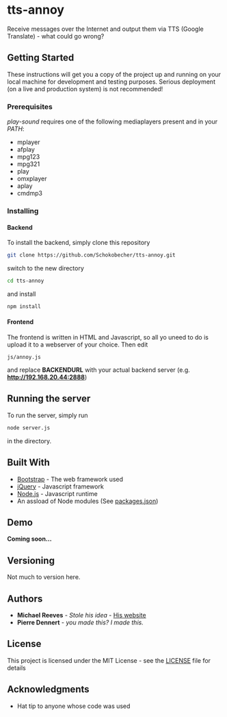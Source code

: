 # tts-annoy

Receive messages over the Internet and output them via TTS (Google Translate) - what could go wrong?

## Getting Started

These instructions will get you a copy of the project up and running on your local machine for development and testing purposes. Serious deployment (on a live and production system) is not recommended!

### Prerequisites

*play-sound* requires one of the following mediaplayers present and in your *PATH*:

* mplayer
* afplay
* mpg123
* mpg321
* play
* omxplayer
* aplay
* cmdmp3


### Installing

#### Backend

To install the backend, simply clone this repository

```sh
git clone https://github.com/Schokobecher/tts-annoy.git
```
switch to the new directory
```sh
cd tts-annoy
```
and install 
```sh
npm install
```

#### Frontend

The frontend is written in HTML and Javascript, so all yo uneed to do is upload it to a webserver of your choice.
Then edit

```
js/annoy.js
```

and replace **BACKENDURL** with your actual backend server (e.g. **http://192.168.20.44:2888**) 

## Running the server

To run the server, simply run
```sh
node server.js
```
in the directory.



## Built With

* [Bootstrap](http://getbootstrap.com/) - The web framework used
* [jQuery](https://jquery.com/) - Javascript framework
* [Node.js](https://nodejs.org) - Javascript runtime
* An assload of Node modules (See [packages.json](https://github.com/Schokobecher/tts-annoy/blob/master/Backend/package.json))

## Demo

**Coming soon...**


## Versioning

Not much to version here.

## Authors

* **Michael Reeves** - *Stole his idea* - [His website](https://michaelreeves.us/)
* **Pierre Dennert** - *you made this? I made this.*


## License

This project is licensed under the MIT License - see the [LICENSE](LICENSE) file for details

## Acknowledgments

* Hat tip to anyone whose code was used
